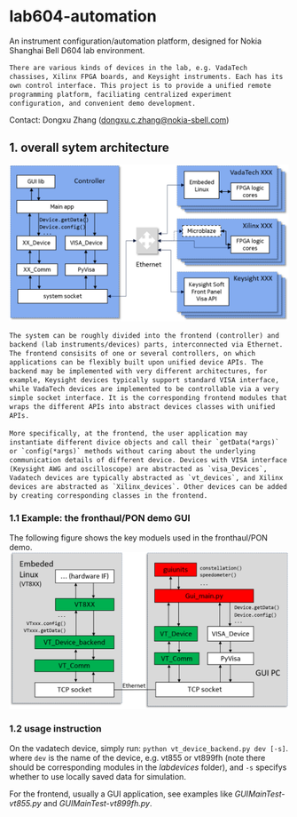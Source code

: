 # lab604-automation

An instrument configuration/automation platform, designed for Nokia Shanghai Bell D604 lab environment.

    There are various kinds of devices in the lab, e.g. VadaTech chassises, Xilinx FPGA boards, and Keysight instruments. Each has its own control interface. This project is to provide a unified remote programming platform, faciliating centralized experiment configuration, and convenient demo development.

Contact: Dongxu Zhang (dongxu.c.zhang@nokia-sbell.com)

## 1. overall sytem architecture

![system architecture](https://github.com/zdx198811/lab604-automation/blob/dev/doc/images/system_architecture2.png "system architecture")

    The system can be roughly divided into the frontend (controller) and backend (lab instruments/devices) parts, interconnected via Ethernet. The frontend consisits of one or several controllers, on which applications can be flexibly built upon unified device APIs. The backend may be implemented with very different architectures, for example, Keysight devices typically support standard VISA interface, while VadaTech devices are implemented to be controllable via a very simple socket interface. It is the corresponding frontend modules that wraps the different APIs into abstract devices classes with unified APIs.

    More specifically, at the frontend, the user application may instantiate different divice objects and call their `getData(*args)` or `config(*args)` methods without caring about the underlying communication details of different device. Devices with VISA interface (Keysight AWG and oscilloscope) are abstracted as `visa_Devices`, Vadatech devices are typically abstracted as `vt_devices`, and Xilinx devices are abstracted as `Xilinx_devices`. Other devices can be added by creating corresponding classes in the frontend.

### 1.1 Example: the fronthaul/PON demo GUI

The following figure shows the key moduels used in the fronthaul/PON demo.
![code modules](https://github.com/zdx198811/lab604-automation/blob/dev/doc/images/code_modules.png "code modules")

### 1.2 usage instruction

On the vadatech device, simply run: `python vt_device_backend.py dev [-s]`.
where `dev` is the name of the device, e.g. vt855 or vt899fh (note there should be corresponding modules in the _labdevices_ folder), and `-s` specifys whether to use locally saved data for simulation.

For the frontend, usually a GUI application, see examples like _GUIMainTest-vt855.py_ and _GUIMainTest-vt899fh.py_.

